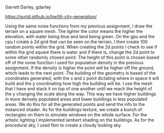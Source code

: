 Garrett Darley, gdarley

https://gurtd.github.io/hw06-city-generation/

Using the same noise functions from my previous assignment, I draw the terrain
on a square mesh. The lighter the color means the higher the elevation, with 
water being blue and land being green. On the gpu and the cpu I create a 2d
grid that can be seen on the terrain, I then create 100 random points within 
the grid. When creating the 2d points I check to see if within the grid 
square there is water and if there is, change the 2d point to some other 
randomly chosen point. The height of this point is chosen based off
of the noise function i used for population density in the previous assignment.
If the density is higher the point will be higher off the ground, which leads 
to the next point. The building of the geometry is based of the coordinates 
generated, with the x and z point dictating where in space it will build and 
the y coordinating how high the building will be. I use the mesh that I have
and stack it on top of one another until we reach the height of the y 
changing the scale along the way. This way we have higher buildings in more
densely populated areas and lower buildings in less populated areas. We do 
this for all the generated points and send the info to the instanced shader. 
As for the buildings texture, we create a bunch of rectangles on them to 
simulate windows on the whole surface. For the artistic lighting I 
implemented lambert shading on the buildings. As for the procedural sky, I 
used fbm to create a cloudy looking sky. 

